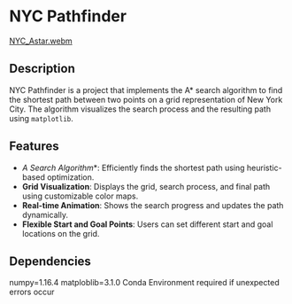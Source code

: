# NYC Pathfinder

[NYC_Astar.webm](https://github.com/user-attachments/assets/03a73be7-1363-4b0c-827f-667633fce800)

## Description
NYC Pathfinder is a project that implements the A* search algorithm to find the shortest path between two points on a grid representation of New York City. The algorithm visualizes the search process and the resulting path using `matplotlib`.

## Features

- **A* Search Algorithm**: Efficiently finds the shortest path using heuristic-based optimization.
- **Grid Visualization**: Displays the grid, search process, and final path using customizable color maps.
- **Real-time Animation**: Shows the search progress and updates the path dynamically.
- **Flexible Start and Goal Points**: Users can set different start and goal locations on the grid.

## Dependencies 
numpy=1.16.4 matploblib=3.1.0
Conda Environment required if unexpected errors occur
